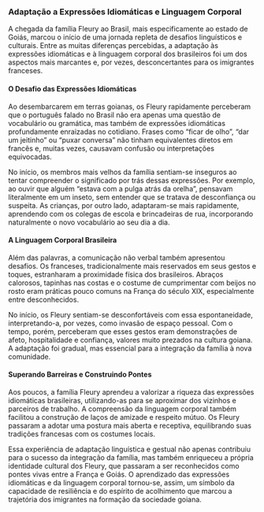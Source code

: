 ### Adaptação a Expressões Idiomáticas e Linguagem Corporal

A chegada da família Fleury ao Brasil, mais especificamente ao estado de Goiás, marcou o início de uma jornada repleta de desafios linguísticos e culturais. Entre as muitas diferenças percebidas, a adaptação às expressões idiomáticas e à linguagem corporal dos brasileiros foi um dos aspectos mais marcantes e, por vezes, desconcertantes para os imigrantes franceses.

#### O Desafio das Expressões Idiomáticas

Ao desembarcarem em terras goianas, os Fleury rapidamente perceberam que o português falado no Brasil não era apenas uma questão de vocabulário ou gramática, mas também de expressões idiomáticas profundamente enraizadas no cotidiano. Frases como “ficar de olho”, “dar um jeitinho” ou “puxar conversa” não tinham equivalentes diretos em francês e, muitas vezes, causavam confusão ou interpretações equivocadas.

No início, os membros mais velhos da família sentiam-se inseguros ao tentar compreender o significado por trás dessas expressões. Por exemplo, ao ouvir que alguém “estava com a pulga atrás da orelha”, pensavam literalmente em um inseto, sem entender que se tratava de desconfiança ou suspeita. As crianças, por outro lado, adaptaram-se mais rapidamente, aprendendo com os colegas de escola e brincadeiras de rua, incorporando naturalmente o novo vocabulário ao seu dia a dia.

#### A Linguagem Corporal Brasileira

Além das palavras, a comunicação não verbal também apresentou desafios. Os franceses, tradicionalmente mais reservados em seus gestos e toques, estranharam a proximidade física dos brasileiros. Abraços calorosos, tapinhas nas costas e o costume de cumprimentar com beijos no rosto eram práticas pouco comuns na França do século XIX, especialmente entre desconhecidos.

No início, os Fleury sentiam-se desconfortáveis com essa espontaneidade, interpretando-a, por vezes, como invasão de espaço pessoal. Com o tempo, porém, perceberam que esses gestos eram demonstrações de afeto, hospitalidade e confiança, valores muito prezados na cultura goiana. A adaptação foi gradual, mas essencial para a integração da família à nova comunidade.

#### Superando Barreiras e Construindo Pontes

Aos poucos, a família Fleury aprendeu a valorizar a riqueza das expressões idiomáticas brasileiras, utilizando-as para se aproximar dos vizinhos e parceiros de trabalho. A compreensão da linguagem corporal também facilitou a construção de laços de amizade e respeito mútuo. Os Fleury passaram a adotar uma postura mais aberta e receptiva, equilibrando suas tradições francesas com os costumes locais.

Essa experiência de adaptação linguística e gestual não apenas contribuiu para o sucesso da integração da família, mas também enriqueceu a própria identidade cultural dos Fleury, que passaram a ser reconhecidos como pontes vivas entre a França e Goiás. O aprendizado das expressões idiomáticas e da linguagem corporal tornou-se, assim, um símbolo da capacidade de resiliência e do espírito de acolhimento que marcou a trajetória dos imigrantes na formação da sociedade goiana.